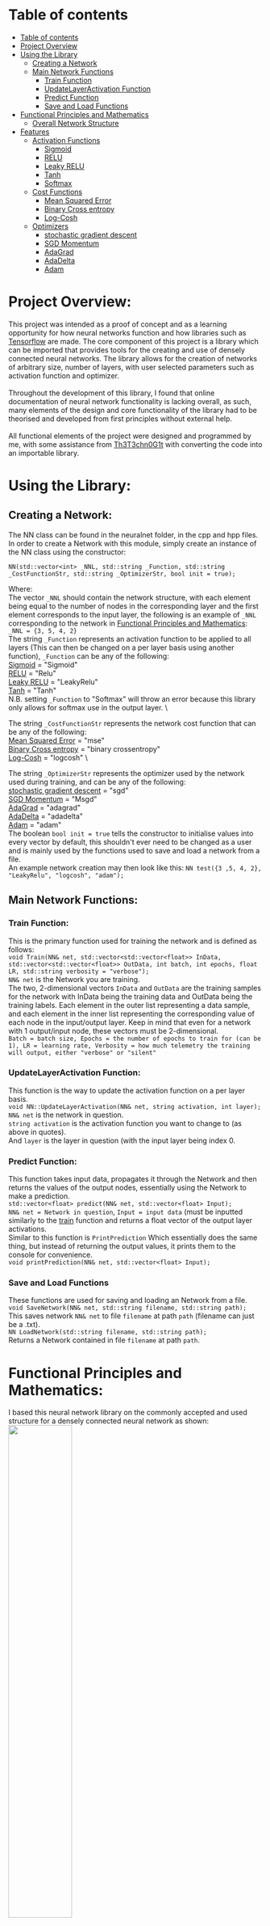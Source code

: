 # **Table of contents**
- [Table of contents](#table-of-contents)
- [Project Overview](#project-overview)
- [Using the Library](#using-the-library)
   - [Creating a Network](#creating-a-network)
   - [Main Network Functions](#main-network-functions)
      - [Train Function](#train-function)
      - [UpdateLayerActivation Function](#updatelayeractivation-function)
      - [Predict Function](#predict-function)
      - [Save and Load Functions](#save-and-load-functions)
- [Functional Principles and Mathematics](#functional-principles-and-mathematics)
    - [Overall Network Structure](#overall-network-structure)
- [Features](#features)
  - [Activation Functions](#activation-functions)
      - [Sigmoid](#sigmoid)
      - [RELU](#relu)
      - [Leaky RELU](#leaky-relu)
      - [Tanh](#tanh)
      - [Softmax](#softmax)
  - [Cost Functions](#cost-functions)
      - [Mean Squared Error](#mean-squared-error)
      - [Binary Cross entropy](#binary-cross-entropy)
      - [Log-Cosh](#log-cosh)
  - [Optimizers](#optimizers)
      - [stochastic gradient descent](#stochastic-gradient-descent)
      - [SGD Momentum](#sgd-momentum)
      - [AdaGrad](#adagrad)
      - [AdaDelta](#adadelta)
      - [Adam](#adam)

# Project Overview:
This project was intended as a proof of concept and as a learning opportunity for how neural networks function and how libraries such as [Tensorflow](https://www.tensorflow.org/) are made. The core component of this project is a library which can be imported that provides tools for the creating and use of densely connected neural networks. The library allows for the creation of networks of arbitrary size, number of layers, with user selected parameters such as activation function and optimizer.\
\
Throughout the development of this library, I found that online documentation of neural network functionality is lacking overall, as such, many elements of the design and core functionality of the library had to be theorised and developed from first principles without external help. \
\
All functional elements of the project were designed and programmed by me, with some assistance from [Th3T3chn0G1t](https://github.com/Th3T3chn0G1t) with converting the code into an importable library. 
# Using the Library:
## Creating a Network:
The NN class can be found in the neuralnet folder, in the cpp and hpp files. \
In order to create a Network with this module, simply create an instance of the NN class using the constructor:
```
NN(std::vector<int> _NNL, std::string _Function, std::string _CostFunctionStr, std::string _OptimizerStr, bool init = true);
```
Where: \
The vector ```_NNL``` should contain the network structure, with each element being equal to the number of nodes in the corresponding layer and the first element corresponds to the input layer, the following is an example of ```_NNL``` corresponding to the network in [Functional Principles and Mathematics](#functional-principles-and-mathematics): \
```_NNL = {3, 5, 4, 2}``` \
The string ```_Function``` represents an activation function to be applied to all layers (This can then be changed on a per layer basis using another function), ```_Function``` can be any of the following: \
[Sigmoid](#sigmoid) = "Sigmoid" \
[RELU](#relu) = "Relu" \
[Leaky RELU](#leaky-relu) = "LeakyRelu" \
[Tanh](#tanh) = "Tanh" \
N.B. setting ```_Function``` to "Softmax" will throw an error because this library only allows for softmax use in the output layer. \

The string ```_CostFunctionStr``` represents the network cost function that can be any of the following: \
[Mean Squared Error](#mean-squared-error) = "mse" \
[Binary Cross entropy](#binary-cross-entropy) = "binary crossentropy" \
[Log-Cosh](#log-cosh) = "logcosh" \

The string ```_OptimizerStr``` represents the optimizer used by the network used during training, and can be any of the following: \
[stochastic gradient descent](#stochastic-gradient-descent) = "sgd" \
[SGD Momentum](#sgd-momentum) = "Msgd" \
[AdaGrad](#adagrad) = "adagrad" \
[AdaDelta](#adadelta) = "adadelta" \
[Adam](#adam) = "adam" \
The boolean ```bool init = true``` tells the constructor to initialise values into every vector by default, this shouldn't ever need to be changed as a user and is mainly used by the functions used to save and load a network from a file. \
An example network creation may then look like this:
```NN test({3 ,5, 4, 2}, "LeakyRelu", "logcosh", "adam");```
## Main Network Functions:
### Train Function:
This is the primary function used for training the network and is defined as follows: \
```void Train(NN& net, std::vector<std::vector<float>> InData, std::vector<std::vector<float>> OutData, int batch, int epochs, float LR, std::string verbosity = "verbose");``` \
```NN& net``` is the Network you are training. \
The two, 2-dimensional vectors ```InData``` and ```OutData``` are the training samples for the network with InData being the training data and OutData being the training labels. Each element in the outer list representing a data sample, and each element in the inner list representing the corresponding value of each node in the input/output layer. Keep in mind that even for a network with 1 output/input node, these vectors must be 2-dimensional. \
```Batch = batch size, Epochs = the number of epochs to train for (can be 1), LR = learning rate, Verbosity = how much telemetry the training will output, either "verbose" or "silent"```
### UpdateLayerActivation Function:
This function is the way to update the activation function on a per layer basis. \
```void NN::UpdateLayerActivation(NN& net, string activation, int layer);``` \
```NN& net``` is the network in question. \
```string activation``` is the activation function you want to change to (as above in quotes). \
And ```layer``` is the layer in question (with the input layer being index 0.
### Predict Function:
This function takes input data, propagates it through the Network and then returns the values of the output nodes, essentially using the Network to make a prediction. \
```std::vector<float> predict(NN& net, std::vector<float> Input);``` \
```NN& net = Network in question```, ```Input = input data``` (must be inputted similarly to the [train](#train-function) function and returns a float vector of the output layer activations. \
Similar to this function is ```PrintPrediction``` Which essentially does the same thing, but instead of returning the output values, it prints them to the console for convenience. \
```void printPrediction(NN& net, std::vector<float> Input);```
### Save and Load Functions
These functions are used for saving and loading an Network from a file. \
```void SaveNetwork(NN& net, std::string filename, std::string path);``` \
This saves network ```NN& net``` to file ```filename``` at path ```path```  (filename can just be a .txt). \
```NN LoadNetwork(std::string filename, std::string path);``` \
Returns a Network contained in file ```filename``` at path ```path```.
# Functional Principles and Mathematics:
I based this neural network library on the commonly accepted and used structure for a densely connected neural network as shown: \
<img src="https://github.com/tarwy1/Neural-Net-Library/assets/38536921/7ded112c-941a-40d7-886d-28a77d29da37"  width="50%" height="50%"> \
This basic model consists of an input layer, an output layer and one or more hidden layers. \
\
In simple terms, each node is connected to every node in the next layer by a weight and the activation or value of each node can be computed by multiplying the activation of the node in the previous layer by the corrresponding weight connecting it. \
\
Each node also has a bias which is added onto this weighted sum and an activation function which is applied to the sum of the weighted sum and bias to give the final activation of the node. This is represented mathematically below: 

$$ z^L_n = \sum_{i=0}^i (w^L_{ni} \cdot a^{L-1}_i ) + B_n^L \cdot B_0$$ 

$$ a^L_n = \sigma(z^L_n) $$ 

Where $a^L_n$ is the activation of node n in layer L (output layer) after the activation function, $W^L_{ni}$ is the weight connecting node n in layer L to node i in layer L-1, $B^L_n$ is the bias of node n in layer L and $B_0$ is a universal constant used as a hyperparameter to adjust the influence of biases on the network (typically 1.0). \
\
The weights are randomly initialized using a general rule and are then updated by forward propagating a data sample through the network by the above rule, then a cost or loss is calculated using a function of the intended output values and the value obtained from forward propagation, this cost effectively represents how inaccurate the network was for that sample. \
\
The derivative of that loss function is the found with respect to each parameter in the network (weights and biases) and is used to update the weights according to an update rule or 'optimizer'. \
\
The next sample can then be propagated through the network and the process repeats. Over time this allows the network to 'learn' how to produce the desired output from an input.
## Overall Network Structure:
Much of the network structure for example, how nodes are stored in code was based on some of the information in [this paper](https://www.researchgate.net/publication/341310964_GPU_Acceleration_of_Sparse_Neural_Networks) which describes a method of storing each node as a structure as shown: 

<img src="https://github.com/tarwy1/Neural-Net-Library/assets/38536921/b6aa97fd-ccdc-4bae-ab40-33b259875df3"  width="50%" height="50%">

Each node is a structure which contains its id, layer (input = 0), the number of nodes in the previous layer, a boolean for if the node is an input, a list of the ids of nodes in the previous layer, a list of weight values connecting to corresponding nodes in the previous layer, the two activation variables, and the bias value of the node. 

When the train function is executed, the training data and labels are loading into the network, shuffled and then for each epoch, the dataset is reshuffled, the network is forward-propagated, back-propagated to find the loss derivatives w.r.t each parameter, and then each paramter is updated according to the update rule.

# Features:
The library allows for the creation, saving and loading of densely connected neural networks with arbitrary number of layers, nodes, abd activation functions in each layer.

## Activation Functions:
The activation function of each layer can be set as desired to any of the below functions.
### Sigmoid:
"Sigmoid"\
Logistic activation function which maps the input between 0 and 1.\
$$S(x) = \frac{1}{1+e^{-x}}$$
### RELU:  
"Relu"\
Rectified linear activation function. Defined by a piecewise function as shown below:
$$f(x)=0  \quad for \quad x < 0$$
$$f(x)=x \quad  for \quad x ≥ 0$$
### Leaky Relu:  
"LeakyRelu"\
RELU with a constant multiplier for negative values to prevent dead nodes.
$$f(x)=0.1x  \quad for \quad x < 0$$
$$f(x)=x \quad  for \quad x ≥ 0$$
### Tanh:  
"Tanh"\
Maps the input from -1 to 1, allowing greater flexibility than sigmoid in some tasks.
$$Tanh(x) = \frac{e^x – e^{-x}}{e^x + e^{-x}}$$
### Softmax:  
"Softmax"\
Takes every node in the layer and returns probability values for each node, which sum to 1, used in classification tasks.
$$\text{Softmax}(x_{i}) = \frac{\exp(x_i)}{\sum_j \exp(x_j)}$$
To find the softmax value of a given node, divide the exp of that node by the sum of exp of all nodes in the layer.\
*N.B. currently can only be used in the output layer.*
## Cost Functions:
The library allows for the selection of a cost (loss) function at the time of creation of the network from the following list\
where $x_i$ is defined as the output of node i and $y_i$ is defined as the "correct value" or desired value of the node
### Mean Squared Error:  
"mse"\
This is the most basic neural network cost function defined as the sum of square errors of each output node:
$$MSE(\vec{x}) = \sum_{i=0}^{N} (x_i - y_i)^2$$
### Binary Cross entropy:  
"binary crossentropy"\
This is a probabilistic loss function intended to be used in classification problems (e.g. MNIST) and should be used with the Sigmoid activation function in the output layer.
$$Loss(\vec{x}) = -\frac{1}{N} \sum_{i=0}^{N} \left [ y_i log(x_i) + (1-y_i)log(1-x_i)\right ]$$
In my code, this is also implemented with a $1*10^{-8}$ term in both logs to prevent taking the log of 0
### Log-Cosh:  
"logcosh"\
This loss function is intended as a direct replacement or improvement on the MSE loss function, it aims to fix the tendency of MSE to bounce around a local minima with larger learning rates.
$$loss(\vec{x}) = \sum_{i=0}^{N} log(cosh(x_i-y_i))$$
## Optimizers:
This library allows for the use of any of the below optimizers with both a variable batch size and learning rate, other hyperparameters such as the momentum decay constant can also be modified as public variables in the neural network class. For each of the following equations, \
$\theta =$ network parameters, η = learning rate, $L(\theta) =$ network loss as a function of $\theta$ and $\nabla_{\theta} L(\theta) =$ a partial derivative of the loss with respect to theta, for brevity this will sometimes be written $g_t$. \
\
Most of the theory and equations for the optimizers used in my network were sourced from [this article](https://www.ruder.io/optimizing-gradient-descent/) on [ruder.io](https://www.ruder.io/) which proved to be one of the best resources I could find on optimizing gradient descent.
### Stochastic Gradient Descent:  
"sgd"\
This optimizer functions by constantly overshooting the local minima but overtime converging on it simply by taking finding the gradient of the loss w.r.t each parameter, multiplying it by the constant learning rate and subtracting from the parameter. This effectively moves the parameter in a direction so as to minimise the value of loss.
$$\theta = \theta - η \cdot \nabla_{\theta} L(\theta)$$
### SGD Momentum:  
"Msgd"\
Momentum aims to counteract the tendency of SGD to struggle when approaching closely to local minima by first calculating an update vector $v_t$ which is dependant on the previous by a constant. This reduces the tendency of SGD to 'bounce from one side of the ravine to the other' if the local minima is thought of as a ravine.
$$v_t = \gamma v_{t-1} + η \cdot \nabla_{\theta} L(\theta)$$
$$\theta = \theta - v_t$$
where $\gamma$ is a constant usually set to approximately 0.9.
### AdaGrad:  
"adagrad"\
This optimizer allows for the dynamic adjustment of the learning rate for each paramter, e.g. for a parameter which consistently has a large impact on the loss, smaller updates will be made and for parameters which have less impact on the loss, larger updates. This is done by keeping a sum of previous squared gradients and using it in the update rule as follows:
$$G_t = \sum_{t=0}^{t} g_t^2$$
$$\theta = \theta - \frac{η}{\sqrt{G_t + \epsilon}} \cdot g_t$$
The main weakness of this optimizer however is the growing denominator in the update terms which is always increasing, this leads to quickly decaying gradients at which point the network effectively stagnates.
### AdaDelta:  
"adadelta"\
AdaDelta is a modification built upon AdaGrad which seeks to relieve the decaying update vector problem by only keeping track of more recent past square gradients in the $G_t$ term. This is done not by storing n past gradients but by redifining $G_t$ as a decaying sum of past square gradients as follows:
$$G_t = \gamma G_{t-1} + (1-\gamma) g_t^2$$
Where $\gamma$ is a similar value to with momentum, approximately 0.9. \
\
Adadelta differs from AdaGrad in the update rule aswell however. It also keeps a decaying sum of past square update vectors which can be called $E_t$ and is defined as follows:
$$E_t = \gamma E_{t-1} + (1-\gamma) v_t^2$$
Where $v_t$ stems from the update rule:
$$\theta = \theta - v_t$$
and is now defined as:
$$v_t = \frac{\sqrt{E_{t-1} + \epsilon}}{\sqrt{G_t + \epsilon}} \cdot g_t$$
The cyclic dependency of $E_t$ on $v_t$ is fixed by using $E_{t-1}$ in the definition of $v_t$ as shown above.. \
In full the update rule for AdaDelta is:
$$\theta = \theta - \frac{\sqrt{E_{t-1} + \epsilon}}{\sqrt{G_t + \epsilon}} \cdot g_t$$
As you can see, we have eliminated the learning rate from the equation entirely, with it being replaced by the decaying update vectors term.
### Adam:  
"adam"\
Adam or Adaptive Moment Estimation works similarly to AdaDelta in that it also keeps a decaying sum of past squared gradients $G_t$ but it differs by also keeping a decaying sum of average past gradients $M_t$ as follows:
$$M_t = \beta_1 M_{t-1} + (1-\beta_1) g_t $$
$$G_t = \beta_2 G_{t-1} + (1-\beta_2) g_t^2$$
The authors of Adam however, noted that these decaying sums are biased towards zero and in order to relieve that bias, they calculate bias corrected sums $\hat{G_t}$ and $\hat{M_t}$
$$\hat{M_t} = \frac{M_t}{1-\beta_1^t}$$
$$\hat{G_t} = \frac{G_t}{1-\beta_2^t}$$
Although it does not look like it (and this confused me for a long time... ) the t exponent on $\beta$ in the bias corrected sums is meant in the literal sense (an exponent) and serves to force the adam update vector to continue to make significant changes even after many epochs. \
We then get the final update rule for Adam as follows:
$$\theta = \theta - \frac{η}{\sqrt{\hat{G_t}} + \epsilon} \cdot \hat{M_t} $$
Where values of 0.9, 0.999 and $10^{-8}$ are typically used for $\beta_1$, $\beta_2$ and $\epsilon$ respectively.















